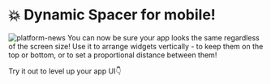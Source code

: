 # 💥 Dynamic Spacer for mobile!
![platform-news](https://github.com/blynkkk/news/assets/120122081/493640b9-cb00-4e8d-8afb-222378505720)
You can now be sure your app looks the same regardless of the screen size! 
Use it to arrange widgets vertically - to keep them on the top or bottom, or to set a proportional distance between them!

Try it out to level up your app UI👇
